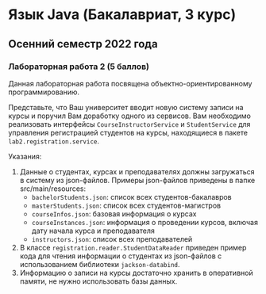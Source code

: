 # Язык Java (Бакалавриат, 3 курс)
## Осенний семестр 2022 года

### Лабораторная работа 2 (5 баллов)

Данная лабораторная работа посвящена объектно-ориентированному программированию.

Представьте, что Ваш университет вводит новую систему записи на курсы и поручил Вам доработку одного из сервисов.
Вам необходимо реализовать интерфейсы `CourseInstructorService` и `StudentService` для управления регистрацией студентов на курсы, находящиеся в пакете `lab2.registration.service`.

Указания:
1. Данные о студентах, курсах и преподавателях должны загружаться в систему из json-файлов. Примеры json-файлов приведены в папке src/main/resources:
    - `bachelorStudents.json`: список всех студентов-бакалавров
    - `masterStudents.json`: список всех студентов-магистров
    - `courseInfos.json`: базовая информация о курсах
    - `courseInstances.json`: информация о проведении курсов, включая дату начала курса и преподавателя
    - `instructors.json`: список всех преподавателей
2. В классе `registration.reader.StudentDataReader` приведен пример кода для чтения информации о студентах из json-файлов с использованием библиотеки `jackson-databind`.
3. Информацию о записи на курсы достаточно хранить в оперативной памяти, не нужно использовать базы данных.